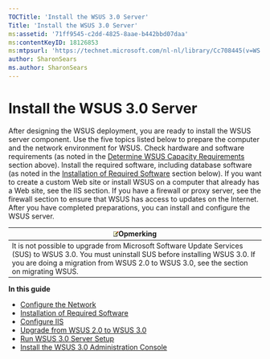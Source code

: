 ```yaml
---
TOCTitle: 'Install the WSUS 3.0 Server'
Title: 'Install the WSUS 3.0 Server'
ms:assetid: '71ff9545-c2dd-4825-8aae-b442bbd07daa'
ms:contentKeyID: 18126853
ms:mtpsurl: 'https://technet.microsoft.com/nl-nl/library/Cc708445(v=WS.10)'
author: SharonSears
ms.author: SharonSears
---
```


Install the WSUS 3.0 Server
===========================

After designing the WSUS deployment, you are ready to install the WSUS server component. Use the five topics listed below to prepare the computer and the network environment for WSUS. Check hardware and software requirements (as noted in the [Determine WSUS Capacity Requirements](https://technet.microsoft.com/92170771-83e7-47bb-abbc-7d93ee5d7867) section above). Install the required software, including database software (as noted in the [Installation of Required Software](https://technet.microsoft.com/94048bdc-b11f-4459-b64d-d3458b57bd82) section below). If you want to create a custom Web site or install WSUS on a computer that already has a Web site, see the IIS section. If you have a firewall or proxy server, see the firewall section to ensure that WSUS has access to updates on the Internet. After you have completed preparations, you can install and configure the WSUS server.

| ![](/security-updates/images/Cc708445.note(WS.10).gif)Opmerking                                                                                                                                                             |
|----------------------------------------------------------------------------------------------------------------------------------------------------------------------------------------------------------------------------------------|
| It is not possible to upgrade from Microsoft Software Update Services (SUS) to WSUS 3.0. You must uninstall SUS before installing WSUS 3.0. If you are doing a migration from WSUS 2.0 to WSUS 3.0, see the section on migrating WSUS. |

**In this guide**

-   [Configure the Network](https://technet.microsoft.com/a490c5fc-0241-44e9-aea9-33c3814a14bf)
-   [Installation of Required Software](https://technet.microsoft.com/94048bdc-b11f-4459-b64d-d3458b57bd82)
-   [Configure IIS](https://technet.microsoft.com/0e8f0357-64cb-4de0-82c6-c2fb24295269)
-   [Upgrade from WSUS 2.0 to WSUS 3.0](https://technet.microsoft.com/673902d4-17ee-4769-aaf4-da09524cb822)
-   [Run WSUS 3.0 Server Setup](https://technet.microsoft.com/0562aa65-72ce-4d86-b1cb-dbee34c51de3)
-   [Install the WSUS 3.0 Administration Console](https://technet.microsoft.com/33d292d5-f601-45c4-8dfb-472b14c199cb)
